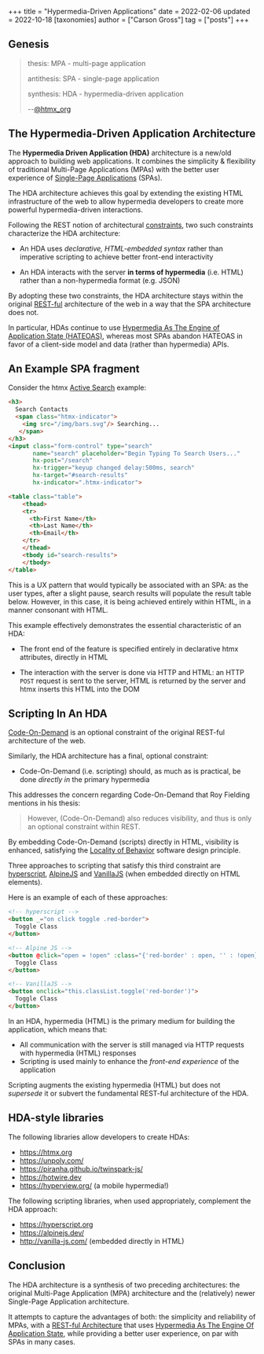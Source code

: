 +++
title = "Hypermedia-Driven Applications"
date = 2022-02-06
updated = 2022-10-18
[taxonomies]
author = ["Carson Gross"]
tag = ["posts"]
+++

## Genesis

> thesis: MPA - multi-page application
>
> antithesis: SPA -  single-page application
>
> synthesis: HDA - hypermedia-driven application
>
> \-\-[@htmx_org](https://twitter.com/htmx_org/status/1490318550170357760)

## The Hypermedia-Driven Application Architecture

The **Hypermedia Driven Application (HDA)** architecture is a new/old approach to building web applications.  It combines
the simplicity & flexibility of traditional Multi-Page Applications (MPAs) with the better user experience of 
[Single-Page Applications](https://en.wikipedia.org/wiki/Single-page_application) (SPAs).

The HDA architecture achieves this goal by extending the existing HTML infrastructure of the web to allow hypermedia
 developers to create more powerful hypermedia-driven interactions.
 
Following the REST notion of architectural [constraints](https://www.ics.uci.edu/~fielding/pubs/dissertation/rest_arch_style.htm),
two such constraints characterize the HDA architecture: 

* An HDA uses *declarative, HTML-embedded syntax* rather than imperative scripting to achieve better front-end interactivity

* An HDA interacts with the server **in terms of hypermedia** (i.e. HTML) rather than a non-hypermedia format (e.g. JSON)

By adopting these two constraints, the HDA architecture stays within the original 
[REST-ful](https://developer.mozilla.org/en-US/docs/Glossary/REST) architecture of the web in a way that the SPA architecture
does not.  

In particular, HDAs continue to use [Hypermedia As The Engine of Application State (HATEOAS)](@/essays/hateoas.md), whereas
most SPAs abandon HATEOAS in favor of a client-side model and data (rather than hypermedia) APIs.

## An Example SPA fragment

Consider the htmx [Active Search](@/examples/active-search.md) example:

```html
<h3> 
  Search Contacts 
  <span class="htmx-indicator"> 
    <img src="/img/bars.svg"/> Searching... 
   </span> 
</h3>
<input class="form-control" type="search" 
       name="search" placeholder="Begin Typing To Search Users..." 
       hx-post="/search" 
       hx-trigger="keyup changed delay:500ms, search" 
       hx-target="#search-results" 
       hx-indicator=".htmx-indicator">

<table class="table">
    <thead>
    <tr>
      <th>First Name</th>
      <th>Last Name</th>
      <th>Email</th>
    </tr>
    </thead>
    <tbody id="search-results">
    </tbody>
</table>
```

This is a UX pattern that would typically be associated with an SPA: as the user types, after a slight pause, search 
results will populate the result table below.  However, in this case, it is being achieved entirely within HTML,
in a manner consonant with HTML.

This example effectively demonstrates the essential characteristic of an HDA:

* The front end of the feature is specified entirely in  declarative htmx attributes, directly in HTML

* The interaction with the server is done via HTTP and HTML: an HTTP `POST` request is sent to the server, HTML is 
  returned by the server and htmx inserts this HTML into the DOM

## Scripting In An HDA

[Code-On-Demand](https://www.ics.uci.edu/~fielding/pubs/dissertation/rest_arch_style.htm#sec_5_1_7) is an optional
constraint of the original REST-ful architecture of the web.

Similarly, the HDA architecture has a final, optional constraint:

* Code-On-Demand (i.e. scripting) should, as much as is practical, be done *directly in* the primary hypermedia

This addresses the concern regarding Code-On-Demand that Roy Fielding mentions in his thesis:

>  However, (Code-On-Demand) also reduces visibility, and thus is only an optional constraint within REST.

By embedding Code-On-Demand (scripts) directly in HTML, visibility is enhanced, satisfying the 
[Locality of Behavior](@/essays/locality-of-behaviour.md) software design principle.

Three approaches to scripting that satisfy this third constraint are [hyperscript](https://hyperscript.org), 
[AlpineJS](https://alpinejs.dev) and [VanillaJS](http://vanilla-js.com/) (when embedded directly on HTML elements).

Here is an example of each of these approaches:

```html
<!-- hyperscript -->
<button _="on click toggle .red-border">
  Toggle Class
</button>

<!-- Alpine JS -->
<button @click="open = !open" :class="{'red-border' : open, '' : !open}">
  Toggle Class
</button>

<!-- VanillaJS -->
<button onclick="this.classList.toggle('red-border')">
  Toggle Class
</button>
```

In an HDA, hypermedia (HTML) is the primary medium for building the application, which means that:

* All communication with the server is still managed via HTTP requests with hypermedia (HTML) responses
* Scripting is used mainly to enhance the *front-end experience* of the application

Scripting augments the existing hypermedia (HTML) but does not *supersede* it or subvert the fundamental REST-ful
architecture of the HDA.

## HDA-style libraries

The following libraries allow developers to create HDAs:

* <https://htmx.org>
* <https://unpoly.com/>
* <https://piranha.github.io/twinspark-js/>
* <https://hotwire.dev>
* <https://hyperview.org/> (a mobile hypermedia!)

The following scripting libraries, when used appropriately, complement the HDA approach:

* <https://hyperscript.org>
* <https://alpinejs.dev/>
* <http://vanilla-js.com/> (embedded directly in HTML)

## Conclusion

The HDA architecture is a synthesis of two preceding architectures: the original Multi-Page Application (MPA) architecture
 and the (relatively) newer Single-Page Application architecture.  

It attempts to capture the advantages of both: the simplicity and reliability of MPAs, with a 
[REST-ful Architecture](https://developer.mozilla.org/en-US/docs/Glossary/REST) that uses 
[Hypermedia As The Engine Of Application State](@/essays/hateoas.md), while providing a better user experience, on par
with SPAs in many cases.
